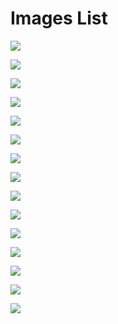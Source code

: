 # Images List

![](GIF_run.gif)

![](IMG_0240.jpg)

![](IMG_0242.jpg)

![](IMG_0254.jpg)

![](IMG_0258.jpg)

![](IMG_0271.jpg)

![](IMG_0838.jpg)

![](IMG_0839.jpg)

![](IMG_0904.jpg)

![](IMG_0906.jpg)

![](IMG_0909.jpg)

![](IMG_0910.jpg)

![](IMG_0931.jpg)

![](render_front_side.jpg)

![](render_iso_2.jpg)